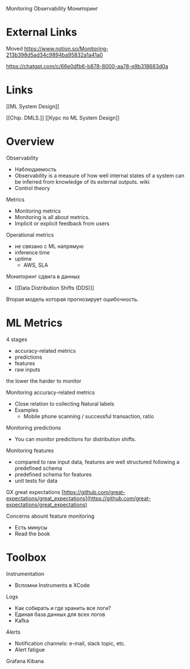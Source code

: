 
Monitoring
Observability
Мониторинг

# External Links

Moved
https://www.notion.so/Monitoring-213b398d5ad34c9894ba95832a1a41a0

https://chatgpt.com/c/66e0dfb6-b878-8000-aa78-e9b318683d0a

# Links

[[ML System Design]]

[[Chip. DMLS.]]
[[Курс по ML System Design]]

# Overview

Observability
- Наблюдаемость
- Observability is a measure of how well internal states of a system can be inferred from knowledge of its external outputs. wiki
- Control theory

Metrics
- Monitoring metrics
- Monitoring is all about metrics.
- Implicit or explicit feedback from users

Operational metrics
- не связано с ML напрямую
- inference time
- uptime
	- AWS, SLA

Мониторинг сдвига в данных
- [[Data Distribution Shifts (DDS)]]

Вторая модель которая прогнозирует ошибочность.

# ML Metrics

4 stages
- accuracy-related metrics
- predictions
- features
- raw inputs

the lower the harder to monitor

Monitoring accuracy-related metrics
- Close relation to collecting Natural labels
- Examples
	- Mobile phone scanning / successful transaction,  ratio

Monitoring predictions
- You can monitor predictions for distribution shifts.

Monitoring features
- compared to raw input data, features are well structured following a predefined schema
- predefined schema for features
- unit tests for data

GX
great expectations
[https://github.com/great-expectations/great_expectations](https://github.com/great-expectations/great_expectations)

Concerns abount feature monitoring
- Есть минусы
- Read the book

# Toolbox

Instrumentation
- Вспомни Instruments в XCode

Logs
- Как собирать и где хранить все логи?
- Единая база данных для всех логов
- Kafka

Alerts
- Notification channels: e-mail, slack topic, etc.
- Alert fatigue

Grafana
Kibana